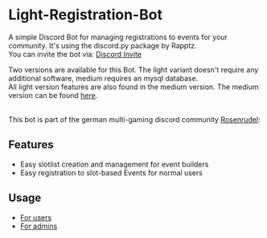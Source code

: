 # Light-Registration-Bot
A simple Discord Bot for managing registrations to events for your community. It's using the discord.py package by Rapptz.<br>
You can invite the bot via: [Discord Invite](https://discord.com/api/oauth2/authorize?client_id=823277525525594162&permissions=275146451968&scope=bot%20applications.commands)

Two versions are available for this Bot. The light variant doesn't require any additional software, medium requires an mysql database.<br>
All light version features are also found in the medium version.
The medium version can be found [here](https://github.com/GermanHydrogen/Registration-Bot/). <br><br>

This bot is part of the german multi-gaming discord community [Rosenrudel](https://discord.gg/ep8FcXT):
## Features
- Easy slotlist creation and management for event builders
- Easy registration to slot-based Events for normal users

## Usage
- [For users](https://github.com/GermanHydrogen/Light-Registration-Bot/wiki/User-Usage)
- [For admins](https://github.com/GermanHydrogen/Light-Registration-Bot/wiki/Admin-Usage)
